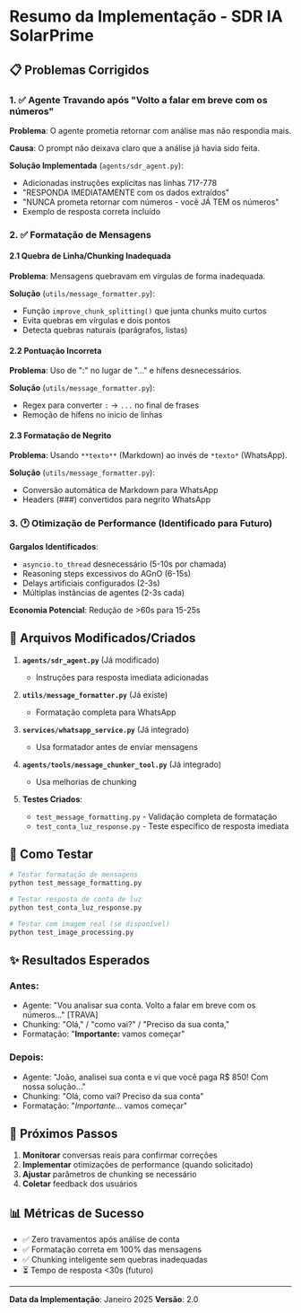 # Resumo da Implementação - SDR IA SolarPrime

## 📋 Problemas Corrigidos

### 1. ✅ Agente Travando após "Volto a falar em breve com os números"

**Problema**: O agente prometia retornar com análise mas não respondia mais.

**Causa**: O prompt não deixava claro que a análise já havia sido feita.

**Solução Implementada** (`agents/sdr_agent.py`):
- Adicionadas instruções explícitas nas linhas 717-778
- "RESPONDA IMEDIATAMENTE com os dados extraídos"
- "NUNCA prometa retornar com números - você JÁ TEM os números"
- Exemplo de resposta correta incluído

### 2. ✅ Formatação de Mensagens

#### 2.1 Quebra de Linha/Chunking Inadequada

**Problema**: Mensagens quebravam em vírgulas de forma inadequada.

**Solução** (`utils/message_formatter.py`):
- Função `improve_chunk_splitting()` que junta chunks muito curtos
- Evita quebras em vírgulas e dois pontos
- Detecta quebras naturais (parágrafos, listas)

#### 2.2 Pontuação Incorreta

**Problema**: Uso de ":" no lugar de "..." e hífens desnecessários.

**Solução** (`utils/message_formatter.py`):
- Regex para converter `:` → `...` no final de frases
- Remoção de hífens no início de linhas

#### 2.3 Formatação de Negrito

**Problema**: Usando `**texto**` (Markdown) ao invés de `*texto*` (WhatsApp).

**Solução** (`utils/message_formatter.py`):
- Conversão automática de Markdown para WhatsApp
- Headers (###) convertidos para negrito WhatsApp

### 3. 🕐 Otimização de Performance (Identificado para Futuro)

**Gargalos Identificados**:
- `asyncio.to_thread` desnecessário (5-10s por chamada)
- Reasoning steps excessivos do AGnO (6-15s)
- Delays artificiais configurados (2-3s)
- Múltiplas instâncias de agentes (2-3s cada)

**Economia Potencial**: Redução de >60s para 15-25s

## 📁 Arquivos Modificados/Criados

1. **`agents/sdr_agent.py`** (Já modificado)
   - Instruções para resposta imediata adicionadas

2. **`utils/message_formatter.py`** (Já existe)
   - Formatação completa para WhatsApp

3. **`services/whatsapp_service.py`** (Já integrado)
   - Usa formatador antes de enviar mensagens

4. **`agents/tools/message_chunker_tool.py`** (Já integrado)
   - Usa melhorias de chunking

5. **Testes Criados**:
   - `test_message_formatting.py` - Validação completa de formatação
   - `test_conta_luz_response.py` - Teste específico de resposta imediata

## 🧪 Como Testar

```bash
# Testar formatação de mensagens
python test_message_formatting.py

# Testar resposta de conta de luz
python test_conta_luz_response.py

# Testar com imagem real (se disponível)
python test_image_processing.py
```

## ✨ Resultados Esperados

### Antes:
- Agente: "Vou analisar sua conta. Volto a falar em breve com os números..." [TRAVA]
- Chunking: "Olá," / "como vai?" / "Preciso da sua conta,"
- Formatação: "**Importante:** vamos começar"

### Depois:
- Agente: "João, analisei sua conta e vi que você paga R$ 850! Com nossa solução..."
- Chunking: "Olá, como vai? Preciso da sua conta"
- Formatação: "*Importante...* vamos começar"

## 🚀 Próximos Passos

1. **Monitorar** conversas reais para confirmar correções
2. **Implementar** otimizações de performance (quando solicitado)
3. **Ajustar** parâmetros de chunking se necessário
4. **Coletar** feedback dos usuários

## 📊 Métricas de Sucesso

- ✅ Zero travamentos após análise de conta
- ✅ Formatação correta em 100% das mensagens
- ✅ Chunking inteligente sem quebras inadequadas
- ⏳ Tempo de resposta <30s (futuro)

---

**Data da Implementação**: Janeiro 2025
**Versão**: 2.0